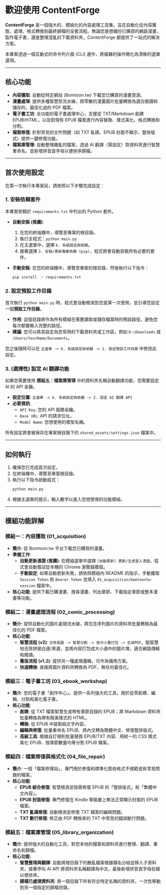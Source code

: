 # 歡迎使用 ContentForge

**ContentForge** 是一個強大的、模組化的內容處理工具集，旨在自動化從內容獲取、處理、格式轉換到最終歸檔的全套流程。無論您是想備份已購買的網路漫畫、製作電子書，還是整理混亂的下載資料夾，ContentForge 都提供了一站式的解決方案。

本專案透過一個互動式的命令列介面 (CLI) 運作，將複雜的操作簡化為清晰的選單選項。

---

## 核心功能

* **內容獲取**: 自動從特定網站 (Bomtoon.tw) 下載您已購買的漫畫資源。
* **漫畫處理**: 提供多種智慧型流水線，將零散的漫畫圖片批量轉換為適合閱讀和儲存的、最佳化過的 PDF 檔案。
* **電子書工坊**: 全功能的電子書處理中心，支援從 TXT/Markdown 創建 EPUB/HTML，以及對現有 EPUB 檔案進行內容替換、樣式美化、格式轉換和分割。
* **檔案修復**: 針對常見的文件問題（如 TXT 亂碼、EPUB 封面不顯示、豎排版式）提供一鍵修復功能。
* **檔案庫管理**: 自動整理雜亂的檔案，透過 AI 翻譯（需設定）對資料夾進行智慧重命名，並新增拼音首字母以便排序歸檔。

---

## 首次使用設定

在第一次執行本專案前，請依照以下步驟完成設定：

### 1. 安裝依賴套件

本專案依賴於 `requirements.txt` 中列出的 Python 套件。

* **自動安裝 (推薦)**:
    1.  在您的終端機中，導覽至專案的根目錄。
    2.  執行主程式：`python main.py`
    3.  在主選單中，選擇 `6. 系統設定與依賴`。
    4.  接著選擇 `3. 安裝/更新專案依賴 (pip)`，程式將會自動安裝所有必要的套件。

* **手動安裝**:
    在您的終端機中，導覽至專案的根目錄，然後執行以下指令：
    ```bash
    pip install -r requirements.txt
    ```

### 2. 設定預設工作目錄

首次執行 `python main.py` 時，程式會自動檢測到您是第一次使用，並引導您設定一個**預設工作目錄**。

* **作用**: 這個目錄將作為所有模組在需要讀取或儲存檔案時的預設路徑，避免您每次都要輸入完整的路徑。
* **建議**: 您可以將其設定為您常用的下載資料夾或工作區，例如 `D:\Downloads` 或 `/Users/YourName/Documents`。

您之後隨時可以在 `主選單 -> 6. 系統設定與依賴 -> 1. 設定預設工作目錄` 中修改此設定。

### 3. (選擇性) 設定 AI 翻譯功能

如果您需要使用 **模組五：檔案庫管理** 中的資料夾名稱自動翻譯功能，您需要設定 AI 的 API 金鑰。

* **設定位置**: `主選單 -> 6. 系統設定與依賴 -> 2. 設定 AI 翻譯 API`
* **必要資訊**:
    * `API Key`: 您的 API 服務金鑰。
    * `Base URL`: API 的請求位址。
    * `Model Name`: 您想使用的模型名稱。

所有設定將會被保存在專案根目錄下的 `shared_assets/settings.json` 檔案中。

---

## 如何執行

1.  確保您已完成首次設定。
2.  在終端機中，導覽至專案根目錄。
3.  執行以下指令啟動程式：
    ```bash
    python main.py
    ```
4.  根據主選單的提示，輸入數字以進入您想使用的功能模組。

---

## 模組功能詳解

### 模組一：內容獲取 (01_acquisition)

* **簡介**: 從 Bomtoon.tw 平台下載您已購買的漫畫。
* **準備工作**:
    * **自動更新憑證 (推薦)**: 在模組選單中選擇 `[自動更新] 更新/生成登入憑證`，程式會自動嘗試從本機的 Chrome 瀏覽器獲取。
    * **手動設定**: 如果自動更新失敗，請依照模組內 README 的指示，手動獲取 `Session Token` 和 `Bearer Token` 並填入 `01_acquisition/bomtoontw-session` 檔案中。
* **核心功能**: 提供下載已購漫畫、搜尋漫畫、列出章節、下載指定章節或整本漫畫等功能。

### 模組二：漫畫處理流程 (02_comic_processing)

* **簡介**: 提供自動化的圖片處理流水線，將包含序列圖片的資料夾批量轉換為最佳化的 PDF 檔案。
* **核心功能**:
    * **智慧流程 (v2)**: `合併長圖 -> 智慧分割 -> 按大小重打包 -> 生成PDF`。能智慧地去除拼接白邊/黑邊，並將內容打包成大小適中的圖片塊，適合網路傳輸和閱讀。
    * **舊版流程 (v1.2)**: 提供另一種處理邏輯，可作為備用方案。
    * **快速轉換**: 直接將圖片資料夾轉換為 PDF，無任何最佳化。

### 模組三：電子書工坊 (03_ebook_workshop)

* **簡介**: 您的電子書「創作中心」，提供一系列強大的工具，用於從零創建、編輯、分割和美化電子書。
* **核心功能**:
    * **創建**: 從 TXT 檔案智慧生成帶有章節目錄的 EPUB；將 Markdown 資料夾批量轉換為帶有精美樣式的 HTML。
    * **轉換**: 從 EPUB 中提取純文字內容。
    * **編輯與修復**: 批量重命名 EPUB、將內文轉為簡體中文、修復豎排版式。
    * **高級工具**: 根據自訂規則批量替換 EPUB/TXT 內容、用統一的 CSS 樣式美化 EPUB、按章節數量均等分割 EPUB 檔案。

### 模組四：檔案修復與格式化 (04_file_repair)

* **簡介**: 一個「檔案修理站」，專門用於修復和標準化那些格式不規範或有常見問題的檔案。
* **核心功能**:
    * **EPUB 綜合修復**: 智慧檢測並按需修復 EPUB 的「豎排版式」和「繁體中文內容」。
    * **EPUB 封面修復**: 專門修復在 Kindle 等裝置上無法正常顯示封面的 EPUB 檔案。
    * **TXT 亂碼修復**: 自動檢測並修復 TXT 檔案的編碼問題。
    * **TXT 斷行修復**: 修正由 PDF 轉換來的 TXT 中常見的錯誤斷行問題。

### 模組五：檔案庫管理 (05_library_organization)

* **簡介**: 提供強大的自動化工具，對您本地的檔案和資料夾進行整理、翻譯、重命名和歸檔。
* **核心功能**:
    * **智慧整理與翻譯**: 自動將根目錄下的散亂檔案根據檔名分組並移入子資料夾，接著呼叫 AI API 將資料夾名稱翻譯為中文，最後新增拼音首字母前綴以便排序。
    * **歸檔已處理資料夾**: 將一個目錄下所有符合特定名稱的資料夾，一次性移動到另一個指定的歸檔目錄。

